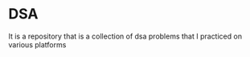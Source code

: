 # DSA
It is a repository that is a collection of dsa problems that I practiced on various platforms
